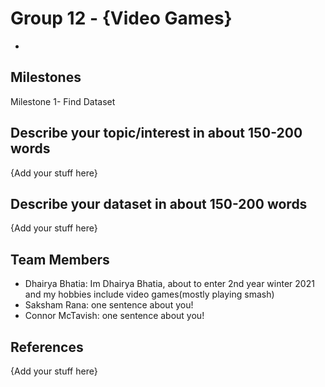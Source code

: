 # Group 12 - {Video Games}

-

## Milestones

Milestone 1- Find Dataset

## Describe your topic/interest in about 150-200 words

{Add your stuff here}

## Describe your dataset in about 150-200 words

{Add your stuff here}

## Team Members

- Dhairya Bhatia: Im Dhairya Bhatia, about to enter 2nd year winter 2021 and my hobbies include video games(mostly playing smash)
- Saksham Rana: one sentence about you!
- Connor McTavish: one sentence about you!

## References

{Add your stuff here}
